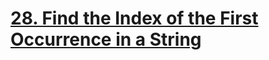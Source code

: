 # [28. Find the Index of the First Occurrence in a String](https://leetcode.com/problems/find-the-index-of-the-first-occurrence-in-a-string/description/)


